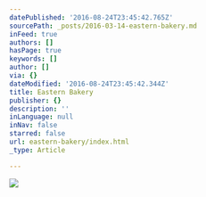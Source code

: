 ```yaml
---
datePublished: '2016-08-24T23:45:42.765Z'
sourcePath: _posts/2016-03-14-eastern-bakery.md
inFeed: true
authors: []
hasPage: true
keywords: []
author: []
via: {}
dateModified: '2016-08-24T23:45:42.344Z'
title: Eastern Bakery
publisher: {}
description: ''
inLanguage: null
inNav: false
starred: false
url: eastern-bakery/index.html
_type: Article

---
```

![](https://s3-us-west-2.amazonaws.com/the-grid-img/p/c3c2527f6a1777ea86e907f51e29bf4b8e204350.jpg)